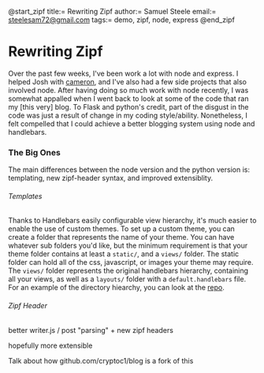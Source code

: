 @start_zipf
title:= Rewriting Zipf
author:= Samuel Steele
email:= steelesam72@gmail.com
tags:= demo, zipf, node, express
@end_zipf

# Rewriting Zipf
Over the past few weeks, I've been work a lot with node and express. I helped Josh with [cameron](https://github.com/trmml/cameron), and I've also had a few side projects that also involved node. After having doing so much work with node recently, I was somewhat appalled when I went back to look at some of the code that ran my [this very] blog. To Flask and python's credit, part of the disgust in the code was just a result of change in my coding style/ability. Nonetheless, I felt compelled that I could achieve a better blogging system using node and handlebars.

### The Big Ones
The main differences between the node version and the python version is: templating, new zipf-header syntax, and improved extensiblity.

###### Templates
Thanks to Handlebars easily configurable view hierarchy, it's much easier to enable the use of custom themes. To set up a custom theme, you can create a folder that represents the name of your theme. You can have whatever sub folders you'd like, but the minimum requirement is that your theme folder contains at least a `static/`, and a `views/` folder. The static folder can hold all of the css, javascript, or images your theme may require. The `views/` folder represents the original handlebars hierarchy, containing all your views, as well as a `layouts/` folder with a `default.handlebars` file. For an example of the directory hiearchy, you can look at the [repo](https://github.com/cryptoc1/zipf/tree/master/themes).

###### Zipf Header



better writer.js / post "parsing"
        + new zipf headers

hopefully more extensible




Talk about how github.com/cryptoc1/blog is a fork of this
